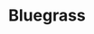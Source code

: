 ---
title: Bluegrass
crosslinks:
- newgrass
- mandolin
- rap
- ffxiv
- Gangstagrass
- highqualitygifs
---